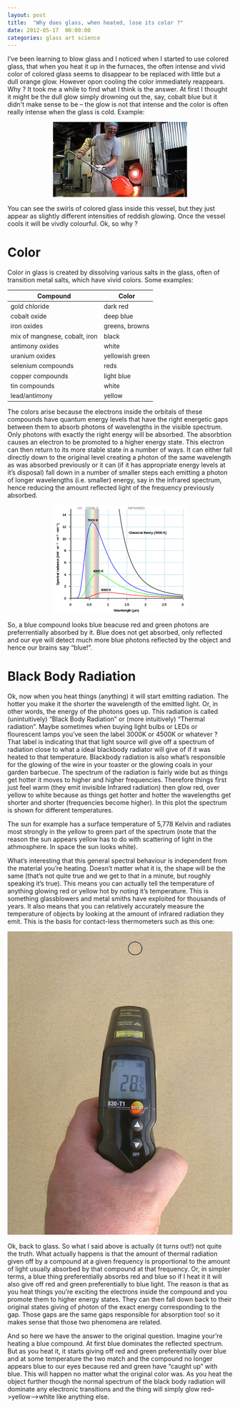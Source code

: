 ```yaml
---
layout: post
title:  "Why does glass, when heated, lose its color ?"
date: 2012-05-17  00:00:00
categories: glass art science 
---
```




I’ve been learning to blow glass and I noticed when I started to use colored glass, that when you heat it up in the furnaces, the often intense and vivid color of colored glass seems to disappear to be replaced with little but a dull orange glow. However opon cooling the color immediately reappears. Why ? It took me a while to find what I think is the answer. At first I thought it might be the dull glow simply drowning out the, say, cobalt blue but it didn't make sense to be – the glow is not that intense and the color is often really intense when the glass is cold. Example: 

<center><img src="/assets/hotglass.jpeg"></center>

You can see the swirls of colored glass inside this vessel, but they just appear as slightly different intensities of reddish glowing. Once the vessel cools it will be vivdly colourful. Ok, so why ?

# Color

Color in glass is created by dissolving  various salts in the glass, often of transition metal salts, which have vivid colors. Some examples:

Compound | Color
-----------------------|--------
gold chloride | dark red
cobalt oxide | deep blue
iron oxides | greens, browns
mix of mangnese, cobalt, iron | black
antimony oxides | white
uranium oxides | yellowish green
selenium compounds | reds
copper compounds | light blue
tin compounds | white
lead/antimony | yellow


The colors arise because the electrons inside the orbitals of these compounds have quantum energy levels that have the right energetic gaps between them to absorb photons of wavelengths in the visible spectrum. Only photons with exactly the right energy will be absorbed. The absorbtion causes an electron to be promoted to a higher energy state. This electron can then return to its more stable state in a number of ways. It can either fall directly down to the original level creating a photon of the same wavelength as was absorbed previously or it can (if it has appropriate energy levels at it’s disposal) fall down in a number of smaller steps each emitting a photon of longer wavelengths (i.e. smaller) energy, say in the infrared spectrum, hence reducing the amount reflected light of the frequency previously absorbed.

<center><img src="/assets/blackbody.png"></center>

So, a blue compound looks blue beacuse red and green photons are preferrentially absorbed by it. Blue does not get absorbed, only reflected and our eye will detect much more blue photons reflected by the object and hence our brains say “blue!”.

# Black Body Radiation

Ok, now when you heat things (anything) it will start emitting radiation. The hotter you make it the shorter the wavelength of the emitted light. Or, in other words, the energy of the photons goes up. This radiation is called (unintuitively) “Black Body Radiation” or (more intuitively) “Thermal radiation”. Maybe sometimes when buying light bulbs or LEDs or flourescent lamps you’ve seen the label 3000K or 4500K or whatever ? That label is indicating that that light source will give off a spectrum of radiation close to what a ideal blackbody radiator will give of if it was heated to that temperature. Blackbody radiation is also what’s responsible for the glowing of the wire in your toaster or the glowing coals in your garden barbecue. The spectrum of the radiation is fairly wide but as things get hotter it moves to higher and higher frequencies. Therefore things first just feel warm (they emit invisible Infrared radiation) then glow red, over yellow to white because as things get hotter and hotter the wavelengths get shorter and shorter (frequencies become higher). In this plot the spectrum is shown for different temperatures.



 

 The sun for example has a surface temperature of 5,778 Kelvin and radiates most strongly in the yellow to green part of the spectrum (note that the reason the sun appears yellow has to do with scattering of light in the athmosphere. In space the sun looks white).

 What’s interesting that this general spectral behaviour is independent from the material you’re heating. Doesn’t matter what it is, the shape will be the same (that’s not quite true and we get to that in a minute, but roughly speaking it’s true). This means you can actually tell the temperature of anything glowing red or yellow hot by noting it’s temperature. This is something glassblowers and metal smiths have exploited for thousands of years. It also means that you can relatively accurately measure the temperature of objects by looking at the amount of infrared radiation they emit. This is the basis for contact-less thermometers such as this one:

<img src="/assets/thermometer.jpg">
  

  Ok, back to glass. So what I said above is actually (it turns out!) not quite the truth. What actually happens is that the amount of thermal radiation given off by a compound at a given frequency is proportional to the amount of light usually absorbed by that compound at that frequency. Or, in simpler terms, a blue thing preferentially absorbs red and blue so if I heat it it will also give off red and green preferentially to blue light. The reason is that as you heat things you’re exciting the electrons inside the compound and you promote them to higher energy states. They can then fall down back to their original states giving of photon of the exact energy corresponding to the gap. Those gaps are the same gaps responsible for absorption too! so it makes sense that those two phenomena are related.

  And so here we have the answer to the original question. Imagine your’re heating a blue compound. At first blue dominates the reflected spectrum. But as you heat it, it starts giving off red and green preferentially over blue and at some temperature the two match and the compound no longer appears blue to our eyes because red and green have “caught up” with blue. This will happen no matter what the original color was. As you heat the object further though the normal spectrum of the black body radiation will dominate any electronic transitions and the thing will simply glow red–>yellow–>white like anything else.
